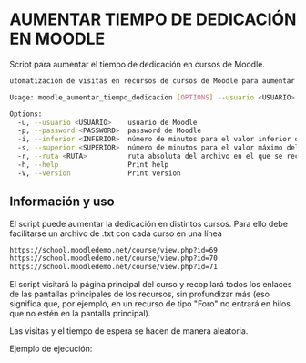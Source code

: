 # AUMENTAR TIEMPO DE DEDICACIÓN EN MOODLE
Script para aumentar el tiempo de dedicación en cursos de Moodle.

```bash
utomatización de visitas en recursos de cursos de Moodle para aumentar el tiempo de dedicación

Usage: moodle_aumentar_tiempo_dedicacion [OPTIONS] --usuario <USUARIO> --password <PASSWORD>

Options:
  -u, --usuario <USUARIO>    usuario de Moodle
  -p, --password <PASSWORD>  password de Moodle
  -i, --inferior <INFERIOR>  número de minutos para el valor inferior del intervalo de tiempo aleatorio en el que se realizarán las visitas [default: 3]
  -s, --superior <SUPERIOR>  número de minutos para el valor máximo del intervalo de tiempo aleatorio en el que se realizarán las visitas [default: 8]
  -r, --ruta <RUTA>          ruta absoluta del archivo en el que se recogen los cursos de Moodle en los que se desea aumentar la dedicación [default: cursos.txt]
  -h, --help                 Print help
  -V, --version              Print version
```

## Información y uso
El script puede aumentar la dedicación en distintos cursos. Para ello debe facilitarse un archivo de .txt con cada curso en una línea
```bash
https://school.moodledemo.net/course/view.php?id=69
https://school.moodledemo.net/course/view.php?id=70
https://school.moodledemo.net/course/view.php?id=71
```
El script visitará la página principal del curso y recopilará todos los enlaces de las pantallas principales de los recursos, sin profundizar más (eso significa que, por ejemplo, en un recurso de tipo "Foro" no entrará en hilos que no estén en la pantalla principal).

Las visitas y el tiempo de espera se hacen de manera aleatoria.

Ejemplo de ejecución:
```bash

``````
